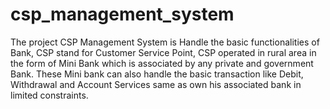 # csp_management_system
The project CSP Management System is Handle the basic functionalities of Bank, CSP stand for Customer Service Point, CSP operated in rural area in the form of Mini Bank which is associated by any private and government Bank. These Mini bank can also handle the basic transaction like Debit, Withdrawal and Account Services same as own his associated bank in limited constraints.

